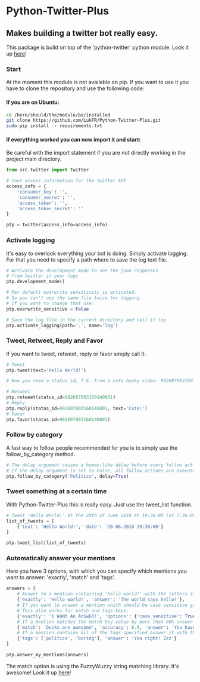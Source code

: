 # Python-Twitter-Plus
## Makes building a twitter bot really easy.
This package is build on top of the 'python-twitter' python module.
Look it up [here](https://github.com/bear/python-twitter)!

### Start
At the moment this module is not available on pip. 
If you  want to use it you have to clone the repository and use the following code:

#### If you are on Ubuntu:
```bash
cd /here/should/the/module/be/installed
git clone https://github.com/LukFR/Python-Twitter-Plus.git
sudo pip install -r requirements.txt
```

#### If everything worked you can now import it and start:
Be careful with the import statement if you are not directly working in the project main directory.

```python
from src.twitter import Twitter

# Your access information for the twitter API
access_info = {
    'consumer_key': '',
    'consumer_secret': '',
    'access_token': '',
    'access_token_secret': ''
}

ptp = Twitter(access_info=access_info)
```

### Activate logging
It's easy to overlook everything your bot is doing. Simply activate logging. For that you need to specify a path where to save the log text file.

```python
# Activate the development mode to see the json responses 
# from twitter in your logs
ptp.development_mode()

# Per default overwrite sensitivity is activated.
# So you can't use the same file twice for logging.
# If you want to change that use:
ptp.overwrite_sensitive = False

# Save the log file in the current directory and call it log
ptp.activate_logging(path='.', name='log')
```

### Tweet, Retweet, Reply and Favor
If you want to tweet, retweet, reply or favor simply call it:
 
 ```python
# Tweet
ptp.tweet(text='Hello World!')

# Now you need a status_id, f.E. from a cute husky video: 992607093160140801

# Retweet
ptp.retweet(status_id=992607093160140801)
# Reply
ptp.reply(status_id=992607093160140801, text='Cute!')
# Favor
ptp.favor(status_id=992607093160140801)
```

### Follow by category
A fast way to follow people recommended for you is to simply use the follow_by_category method.

```python
# The delay argument causes a human-like delay before every follow action. It's a time between 2 and 10 minutes.
# If the delay argument is set to False, all follow actions are executed immediately.
ptp.follow_by_category('Politics', delay=True)
```
### Tweet something at a certain time
With Python-Twitter-Plus this is really easy. Just use the tweet_list function.

```python
# Tweet 'Hello World!' at the 20th of June 2018 at 19:36:00 (or 7:36:00PM)
list_of_tweets = [
    {'text': 'Hello World!', 'date': '20.06.2018 19:36:00'}
]

ptp.tweet_list(list_of_tweets)
```

### Automatically answer your mentions
Here you have 3 options, with which you can specify which mentions you want to answer:
'exactly', 'match' and 'tags'.

```python
answers = [
    # Answer to a mention containing 'hello world!' with the letters in any cases, with 'The world says hello!'
    {'exactly': 'Hello world!', 'answer': 'The world says hello!'},
    # If you want to answer a mention which should be case sensitive give it the option case_sensitive. 
    # This also works for match and tags keys.
    {'exactly': 'i WaNt An AnSwER!', 'options': {'case_sensitive': True}, 'answer': 'hErE iT iS!'},
    # If a mention matches the match key value by more than 90% answer it.
    {'match': 'Ducks are awesome', 'accuracy': 0.9, 'answer': 'You have a typo in there!'},
    # If a mention contains all of the tags specified answer it with the answer key value.
    {'tags': ['politics', 'boring'], 'answer': 'Yea right! Zzz'}
]

ptp.answer_my_mentions(answers)
```

The match option is using the FuzzyWuzzy string matching library.
It's awesome! Look it up [here](https://github.com/seatgeek/fuzzywuzzy)!
